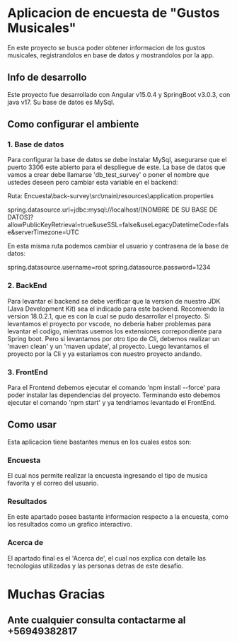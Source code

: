 # Aplicacion de encuesta de "Gustos Musicales"

En este proyecto se busca poder obtener informacion de los gustos musicales, registrandolos en base de datos y mostrandolos por la app.

## Info de desarrollo

Este proyecto fue desarrollado con Angular v15.0.4 y SpringBoot v3.0.3, con java v17.
Su base de datos es MySql.

## Como configurar el ambiente

### 1. Base de datos 
  
  Para configurar la base de datos se debe instalar MySql, asegurarse que el puerto 3306 este abierto para el despliegue de este.
  La base de datos que vamos a crear debe llamarse 'db_test_survey' o poner el nombre que ustedes deseen pero cambiar esta variable en el backend:
  
  Ruta: Encuesta\back-survey\src\main\resources\application.properties

  spring.datasource.url=jdbc:mysql://localhost/[NOMBRE DE SU BASE DE DATOS]?allowPublicKeyRetrieval=true&useSSL=false&useLegacyDatetimeCode=false&serverTimezone=UTC
  
  En esta misma ruta podemos cambiar el usuario y contrasena de la base de datos:
  
  spring.datasource.username=root
  spring.datasource.password=1234

### 2. BackEnd

  Para levantar el backend se debe verificar que la version de nuestro JDK (Java Development Kit) sea el indicado para este backend.
  Recomiendo la version 18.0.2.1, que es con la cual se pudo desarrollar el proyecto.
  Si levantamos el proyecto por vscode, no deberia haber problemas para levantar el codigo, mientras usemos los extensiones correpondiente para Spring boot.
  Pero si levantamos por otro tipo de Cli, debemos realizar un 'maven clean' y un 'maven update', al proyecto.
  Luego levantamos el proyecto por la Cli y ya estariamos con nuestro proyecto andando.

### 3. FrontEnd

  Para el Frontend debemos ejecutar el comando 'npm install --force' para poder instalar las dependencias del proyecto.
  Terminando esto debemos ejecutar el comando 'npm start' y ya tendriamos levantado el FrontEnd.

## Como usar

  Esta aplicacion tiene bastantes menus en los cuales estos son:

### Encuesta

  El cual nos permite realizar la encuesta ingresando el tipo de musica favorita y el correo del usuario.

### Resultados

  En este apartado posee bastante informacion respecto a la encuesta, como los resultados como un grafico interactivo.

### Acerca de

  El apartado final es el 'Acerca de', el cual nos explica con detalle las tecnologias utilizadas y las personas detras de este desafio.

# Muchas Gracias
## Ante cualquier consulta contactarme al +56949382817
